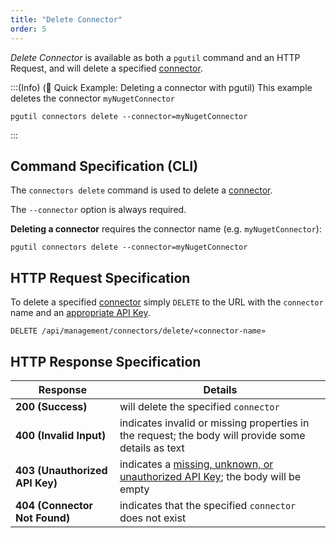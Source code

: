 ```yaml
---
title: "Delete Connector"
order: 5
---
```


*Delete Connector* is available as both a `pgutil` command and an HTTP Request, and will delete a specified [connector](/docs/proget/feeds/connector-overview).

:::(Info) (🚀 Quick Example: Deleting a connector with pgutil)
This example deletes the connector `myNugetConnector`
```
pgutil connectors delete --connector=myNugetConnector
```
:::

## Command Specification (CLI)
The `connectors delete` command is used to delete a [connector](/docs/proget/feeds/connector-overview).

The `--connector` option is always required.

**Deleting a connector** requires the connector name (e.g. `myNugetConnector`):
```
pgutil connectors delete --connector=myNugetConnector
```

## HTTP Request Specification
To delete a specified [connector](/docs/proget/feeds/connector-overview) simply `DELETE` to the URL with the `connector` name and an [appropriate API Key](/docs/proget/reference-api/feeds/proget-api-connectors#authentication).

```
DELETE /api/management/connectors/delete/«connector-name»
```

## HTTP Response Specification

| Response | Details |
|---|---|
| **200 (Success)** | will delete the specified `connector` |
| **400 (Invalid Input)** | indicates invalid or missing properties in the request; the body will provide some details as text |
| **403 (Unauthorized API Key)** | indicates a [missing, unknown, or unauthorized API Key](/docs/proget/reference-api/feeds/proget-api-connectors#authentication); the body will be empty |
| **404 (Connector Not Found)** | indicates that the specified `connector` does not exist |